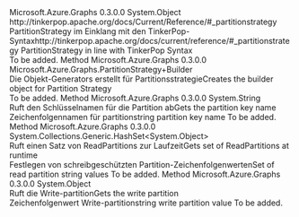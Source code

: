 <Type Name="PartitionStrategy" FullName="Microsoft.Azure.Graphs.PartitionStrategy">
  <TypeSignature Language="C#" Value="public sealed class PartitionStrategy" />
  <TypeSignature Language="ILAsm" Value=".class public auto ansi sealed beforefieldinit PartitionStrategy extends System.Object" />
  <TypeSignature Language="DocId" Value="T:Microsoft.Azure.Graphs.PartitionStrategy" />
  <TypeSignature Language="VB.NET" Value="Public NotInheritable Class PartitionStrategy" />
  <TypeSignature Language="F#" Value="type PartitionStrategy = class" />
  <AssemblyInfo>
    <AssemblyName>Microsoft.Azure.Graphs</AssemblyName>
    <AssemblyVersion>0.3.0.0</AssemblyVersion>
  </AssemblyInfo>
  <Base>
    <BaseTypeName>System.Object</BaseTypeName>
  </Base>
  <Interfaces />
  <Docs>
    <summary>
             <span data-ttu-id="4a7cd-101">http://tinkerpop.apache.org/docs/Current/Reference/#_partitionstrategy PartitionStrategy im Einklang mit den TinkerPop-Syntax</span><span class="sxs-lookup"><span data-stu-id="4a7cd-101">http://tinkerpop.apache.org/docs/current/reference/#_partitionstrategy PartitionStrategy in line with TinkerPop Syntax</span></span>
             </summary>
    <remarks>To be added.</remarks>
  </Docs>
  <Members>
    <Member MemberName="Build">
      <MemberSignature Language="C#" Value="public static Microsoft.Azure.Graphs.PartitionStrategy.Builder Build ();" />
      <MemberSignature Language="ILAsm" Value=".method public static hidebysig class Microsoft.Azure.Graphs.PartitionStrategy/Builder Build() cil managed" />
      <MemberSignature Language="DocId" Value="M:Microsoft.Azure.Graphs.PartitionStrategy.Build" />
      <MemberSignature Language="VB.NET" Value="Public Shared Function Build () As PartitionStrategy.Builder" />
      <MemberSignature Language="F#" Value="static member Build : unit -&gt; Microsoft.Azure.Graphs.PartitionStrategy.Builder" Usage="Microsoft.Azure.Graphs.PartitionStrategy.Build " />
      <MemberType>Method</MemberType>
      <AssemblyInfo>
        <AssemblyName>Microsoft.Azure.Graphs</AssemblyName>
        <AssemblyVersion>0.3.0.0</AssemblyVersion>
      </AssemblyInfo>
      <ReturnValue>
        <ReturnType>Microsoft.Azure.Graphs.PartitionStrategy+Builder</ReturnType>
      </ReturnValue>
      <Parameters />
      <Docs>
        <summary>
            <span data-ttu-id="4a7cd-102">Die Objekt-Generators erstellt für Partitionsstrategie</span><span class="sxs-lookup"><span data-stu-id="4a7cd-102">Creates the builder object for Partition Strategy</span></span>
            </summary>
        <returns />
        <remarks>To be added.</remarks>
      </Docs>
    </Member>
    <Member MemberName="GetPartitionKey">
      <MemberSignature Language="C#" Value="public string GetPartitionKey ();" />
      <MemberSignature Language="ILAsm" Value=".method public hidebysig instance string GetPartitionKey() cil managed" />
      <MemberSignature Language="DocId" Value="M:Microsoft.Azure.Graphs.PartitionStrategy.GetPartitionKey" />
      <MemberSignature Language="VB.NET" Value="Public Function GetPartitionKey () As String" />
      <MemberSignature Language="F#" Value="member this.GetPartitionKey : unit -&gt; string" Usage="partitionStrategy.GetPartitionKey " />
      <MemberType>Method</MemberType>
      <AssemblyInfo>
        <AssemblyName>Microsoft.Azure.Graphs</AssemblyName>
        <AssemblyVersion>0.3.0.0</AssemblyVersion>
      </AssemblyInfo>
      <ReturnValue>
        <ReturnType>System.String</ReturnType>
      </ReturnValue>
      <Parameters />
      <Docs>
        <summary>
            <span data-ttu-id="4a7cd-103">Ruft den Schlüsselnamen für die Partition ab</span><span class="sxs-lookup"><span data-stu-id="4a7cd-103">Gets the partition key name</span></span>
            </summary>
        <returns><span data-ttu-id="4a7cd-104">Zeichenfolgennamen für partition</span><span class="sxs-lookup"><span data-stu-id="4a7cd-104">string partition key name</span></span></returns>
        <remarks>To be added.</remarks>
      </Docs>
    </Member>
    <Member MemberName="GetReadPartitions">
      <MemberSignature Language="C#" Value="public System.Collections.Generic.HashSet&lt;object&gt; GetReadPartitions ();" />
      <MemberSignature Language="ILAsm" Value=".method public hidebysig instance class System.Collections.Generic.HashSet`1&lt;object&gt; GetReadPartitions() cil managed" />
      <MemberSignature Language="DocId" Value="M:Microsoft.Azure.Graphs.PartitionStrategy.GetReadPartitions" />
      <MemberSignature Language="VB.NET" Value="Public Function GetReadPartitions () As HashSet(Of Object)" />
      <MemberSignature Language="F#" Value="member this.GetReadPartitions : unit -&gt; System.Collections.Generic.HashSet&lt;obj&gt;" Usage="partitionStrategy.GetReadPartitions " />
      <MemberType>Method</MemberType>
      <AssemblyInfo>
        <AssemblyName>Microsoft.Azure.Graphs</AssemblyName>
        <AssemblyVersion>0.3.0.0</AssemblyVersion>
      </AssemblyInfo>
      <ReturnValue>
        <ReturnType>System.Collections.Generic.HashSet&lt;System.Object&gt;</ReturnType>
      </ReturnValue>
      <Parameters />
      <Docs>
        <summary>
            <span data-ttu-id="4a7cd-105">Ruft einen Satz von ReadPartitions zur Laufzeit</span><span class="sxs-lookup"><span data-stu-id="4a7cd-105">Gets set of ReadPartitions at runtime</span></span>
            </summary>
        <returns><span data-ttu-id="4a7cd-106">Festlegen von schreibgeschützten Partition-Zeichenfolgenwerten</span><span class="sxs-lookup"><span data-stu-id="4a7cd-106">Set of read partition string values</span></span></returns>
        <remarks>To be added.</remarks>
      </Docs>
    </Member>
    <Member MemberName="GetWritePartition">
      <MemberSignature Language="C#" Value="public object GetWritePartition ();" />
      <MemberSignature Language="ILAsm" Value=".method public hidebysig instance object GetWritePartition() cil managed" />
      <MemberSignature Language="DocId" Value="M:Microsoft.Azure.Graphs.PartitionStrategy.GetWritePartition" />
      <MemberSignature Language="VB.NET" Value="Public Function GetWritePartition () As Object" />
      <MemberSignature Language="F#" Value="member this.GetWritePartition : unit -&gt; obj" Usage="partitionStrategy.GetWritePartition " />
      <MemberType>Method</MemberType>
      <AssemblyInfo>
        <AssemblyName>Microsoft.Azure.Graphs</AssemblyName>
        <AssemblyVersion>0.3.0.0</AssemblyVersion>
      </AssemblyInfo>
      <ReturnValue>
        <ReturnType>System.Object</ReturnType>
      </ReturnValue>
      <Parameters />
      <Docs>
        <summary>
            <span data-ttu-id="4a7cd-107">Ruft die Write-partition</span><span class="sxs-lookup"><span data-stu-id="4a7cd-107">Gets the write partition</span></span>
            </summary>
        <returns><span data-ttu-id="4a7cd-108">Zeichenfolgenwert Write-partition</span><span class="sxs-lookup"><span data-stu-id="4a7cd-108">string write partition value</span></span></returns>
        <remarks>To be added.</remarks>
      </Docs>
    </Member>
  </Members>
</Type>